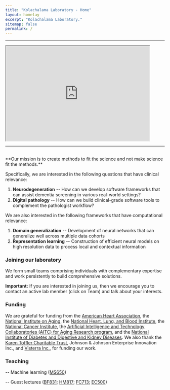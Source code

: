 ```yaml
---
title: "Kolachalama Laboratory - Home"
layout: homelay
excerpt: "Kolachalama Laboratory."
sitemap: false
permalink: /
---
```


---

<iframe src="https://drive.google.com/file/d/1vd6DM23fAFGH1A_y4G7gi4kWCzuRF6HC/preview" frameborder="1" align="middle" width="90%" height="300px" allow="accelerometer; autoplay; encrypted-media; gyroscope; picture-in-picture" allowfullscreen></iframe>         

---
<br>
**Our mission is to create methods to fit the science and not make science fit the methods.** 

Specifically, we are interested in the following questions that have clinical relevance:

1. **Neurodegeneration** -- How can we develop software frameworks that can assist dementia screening in various real-world settings? 
2. **Digital pathology** -- How can we build clinical-grade software tools to complement the pathologist workflow?

We are also interested in the following frameworks that have computational relevance:

1. **Domain generalization** -- Development of neural networks that can generalize well across multiple data cohorts
2. **Representation learning** -- Construction of efficient neural models on high resolution data to process local and contextual information

### Joining our laboratory
We form small teams comprising individuals with complementary expertise and work persistently to build comprehensive solutions. 

**Important:** If you are interested in joining us, then we encourage you to contact an active lab member (click on Team) and talk about your interests. 

### Funding
We are grateful for funding from the [American Heart Association](https://www.heart.org), the [National Institute on Aging](https://www.nia.nih.gov), the [National Heart, Lung, and Blood Institute](https://www.nhlbi.nih.gov), the [National Cancer Institute](https://www.cancer.gov), the [Artificial Intelligence and Technology Collaboratories (AITC) for Aging Research program](https://www.a2collective.ai), and the [National Institute of Diabetes and Digestive and Kidney Diseases](https://www.niddk.nih.gov). We also thank the [Karen Toffler Charitable Trust](https://tofflertrust.org), Johnson & Johnson Enterprise Innovation Inc., and [Visterra Inc.](https://visterrainc.com), for funding our work.

### Teaching
-- Machine learning ([MS650](https://www.bu.edu/academics/gms/courses/gms-ms-650/))

-- Guest lectures ([BF831](https://www.bu.edu/academics/grs/programs/bioinformatics/ms/); [HM817](https://www.bu.edu/academics/questrom/courses/qst-hm-817/); [FC713](https://www.bu.edu/academics/gms/courses/gms-fc-713/); [EC500](https://www.bu.edu/academics/eng/courses/eng-ec-500/))

	



